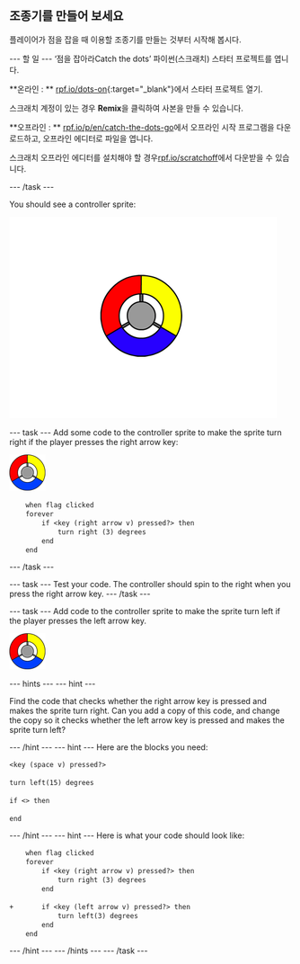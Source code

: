 ## 조종기를 만들어 보세요

플레이어가 점을 잡을 때 이용할 조종기를 만들는 것부터 시작해 봅시다.

\--- 할 일 \--- ‘점을 잡아라Catch the dots’ 파이썬(스크래치) 스타터 프로젝트를 엽니다.

**온라인 : ** [rpf.io/dots-on](http://rpf.io/dots-on){:target="_blank"}에서 스타터 프로젝트 열기.

스크래치 계정이 있는 경우 **Remix**을 클릭하여 사본을 만들 수 있습니다.

**오프라인 : ** [rpf.io/p/en/catch-the-dots-go](http://rpf.io/p/en/catch-the-dots-go)에서 오프라인 시작 프로그램을 다운로드하고, 오프라인 에디터로 파일을 엽니다.

스크래치 오프라인 에디터를 설치해야 할 경우[rpf.io/scratchoff](http://rpf.io/scratchoff)에서 다운받을 수 있습니다.

\--- /task \---

You should see a controller sprite:

![screenshot](images/dots-controller.png)

\--- task \--- Add some code to the controller sprite to make the sprite turn right if the player presses the right arrow key:

![Controller sprite](images/controller-sprite.png)

```blocks3
    when flag clicked
    forever
        if <key (right arrow v) pressed?> then
            turn right (3) degrees
        end
    end
```

\--- /task \---

\--- task \--- Test your code. The controller should spin to the right when you press the right arrow key. \--- /task \---

\--- task \--- Add code to the controller sprite to make the sprite turn left if the player presses the left arrow key.

![Controller sprite](images/controller-sprite.png)

\--- hints \--- \--- hint \---

Find the code that checks whether the right arrow key is pressed and makes the sprite turn right. Can you add a copy of this code, and change the copy so it checks whether the left arrow key is pressed and makes the sprite turn left?

\--- /hint \--- \--- hint \--- Here are the blocks you need:

```blocks3
<key (space v) pressed?>

turn left(15) degrees

if <> then

end
```

\--- /hint \--- \--- hint \--- Here is what your code should look like:

```blocks3
    when flag clicked
    forever
        if <key (right arrow v) pressed?> then
            turn right (3) degrees
        end

+       if <key (left arrow v) pressed?> then
            turn left(3) degrees
        end
    end
```

\--- /hint \--- \--- /hints \--- \--- /task \---